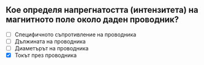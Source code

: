 ## Кое определя напрегнатостта (интензитета) на магнитното поле около даден проводник?

<!-- Верният отговор е отбелязан с [X] -->

- [ ] Специфичното съпротивление на проводника
- [ ] Дължината на проводника
- [ ] Диаметърът на проводника
- [X] Токът през проводника
